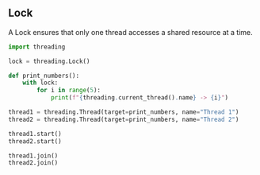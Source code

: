 ## Lock
A Lock ensures that only one thread accesses a shared resource at a time.

```python
import threading

lock = threading.Lock()

def print_numbers():
    with lock:
        for i in range(5):
            print(f"{threading.current_thread().name} -> {i}")

thread1 = threading.Thread(target=print_numbers, name="Thread 1")
thread2 = threading.Thread(target=print_numbers, name="Thread 2")

thread1.start()
thread2.start()

thread1.join()
thread2.join()


```
